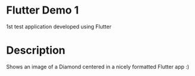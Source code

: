 # Flutter Demo 1

1st test application developed using Flutter

# Description

Shows an image of a Diamond centered in a nicely formatted Flutter app :)
